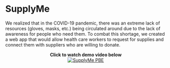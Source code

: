 # SupplyMe

We realized that in the COVID-19 pandemic, there was an extreme lack of resources (gloves, masks, etc.) being circulated around due to the lack of awareness for people who need them. To combat this shortage, we created a web app that would allow health care workers to request for supplies and connect them with suppliers who are willing to donate.


<div align="center">
  <b>Click to watch demo video below</b><br>
  <a href="https://www.youtube.com/watch?v=YOUTUBE_VIDEO_ID_HERE"><img src="https://img.youtube.com/vi/_i8D7RSrH0w/0.jpg" alt="SupplyMe PBE"></a>
</div>



